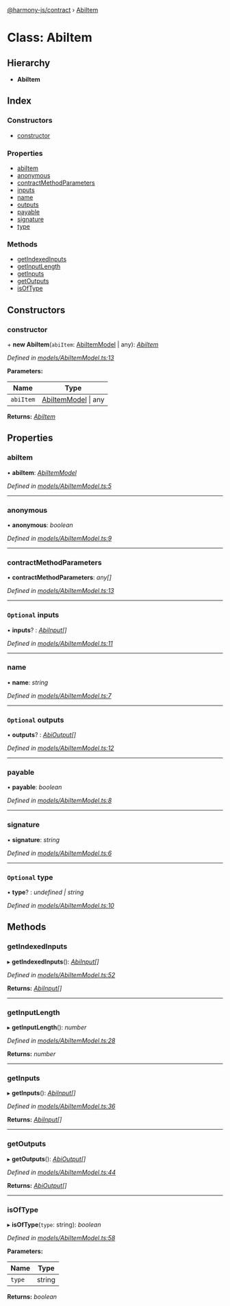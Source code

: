 [@harmony-js/contract](../globals.md) › [AbiItem](abiitem.md)

# Class: AbiItem

## Hierarchy

* **AbiItem**

## Index

### Constructors

* [constructor](abiitem.md#constructor)

### Properties

* [abiItem](abiitem.md#abiitem)
* [anonymous](abiitem.md#anonymous)
* [contractMethodParameters](abiitem.md#contractmethodparameters)
* [inputs](abiitem.md#optional-inputs)
* [name](abiitem.md#name)
* [outputs](abiitem.md#optional-outputs)
* [payable](abiitem.md#payable)
* [signature](abiitem.md#signature)
* [type](abiitem.md#optional-type)

### Methods

* [getIndexedInputs](abiitem.md#getindexedinputs)
* [getInputLength](abiitem.md#getinputlength)
* [getInputs](abiitem.md#getinputs)
* [getOutputs](abiitem.md#getoutputs)
* [isOfType](abiitem.md#isoftype)

## Constructors

###  constructor

\+ **new AbiItem**(`abiItem`: [AbiItemModel](../interfaces/abiitemmodel.md) | any): *[AbiItem](abiitem.md)*

*Defined in [models/AbiItemModel.ts:13](https://github.com/FireStack-Lab/Harmony-sdk-core/blob/1e63f5a/packages/harmony-contract/src/models/AbiItemModel.ts#L13)*

**Parameters:**

Name | Type |
------ | ------ |
`abiItem` | [AbiItemModel](../interfaces/abiitemmodel.md) &#124; any |

**Returns:** *[AbiItem](abiitem.md)*

## Properties

###  abiItem

• **abiItem**: *[AbiItemModel](../interfaces/abiitemmodel.md)*

*Defined in [models/AbiItemModel.ts:5](https://github.com/FireStack-Lab/Harmony-sdk-core/blob/1e63f5a/packages/harmony-contract/src/models/AbiItemModel.ts#L5)*

___

###  anonymous

• **anonymous**: *boolean*

*Defined in [models/AbiItemModel.ts:9](https://github.com/FireStack-Lab/Harmony-sdk-core/blob/1e63f5a/packages/harmony-contract/src/models/AbiItemModel.ts#L9)*

___

###  contractMethodParameters

• **contractMethodParameters**: *any[]*

*Defined in [models/AbiItemModel.ts:13](https://github.com/FireStack-Lab/Harmony-sdk-core/blob/1e63f5a/packages/harmony-contract/src/models/AbiItemModel.ts#L13)*

___

### `Optional` inputs

• **inputs**? : *[AbiInput](../interfaces/abiinput.md)[]*

*Defined in [models/AbiItemModel.ts:11](https://github.com/FireStack-Lab/Harmony-sdk-core/blob/1e63f5a/packages/harmony-contract/src/models/AbiItemModel.ts#L11)*

___

###  name

• **name**: *string*

*Defined in [models/AbiItemModel.ts:7](https://github.com/FireStack-Lab/Harmony-sdk-core/blob/1e63f5a/packages/harmony-contract/src/models/AbiItemModel.ts#L7)*

___

### `Optional` outputs

• **outputs**? : *[AbiOutput](../interfaces/abioutput.md)[]*

*Defined in [models/AbiItemModel.ts:12](https://github.com/FireStack-Lab/Harmony-sdk-core/blob/1e63f5a/packages/harmony-contract/src/models/AbiItemModel.ts#L12)*

___

###  payable

• **payable**: *boolean*

*Defined in [models/AbiItemModel.ts:8](https://github.com/FireStack-Lab/Harmony-sdk-core/blob/1e63f5a/packages/harmony-contract/src/models/AbiItemModel.ts#L8)*

___

###  signature

• **signature**: *string*

*Defined in [models/AbiItemModel.ts:6](https://github.com/FireStack-Lab/Harmony-sdk-core/blob/1e63f5a/packages/harmony-contract/src/models/AbiItemModel.ts#L6)*

___

### `Optional` type

• **type**? : *undefined | string*

*Defined in [models/AbiItemModel.ts:10](https://github.com/FireStack-Lab/Harmony-sdk-core/blob/1e63f5a/packages/harmony-contract/src/models/AbiItemModel.ts#L10)*

## Methods

###  getIndexedInputs

▸ **getIndexedInputs**(): *[AbiInput](../interfaces/abiinput.md)[]*

*Defined in [models/AbiItemModel.ts:52](https://github.com/FireStack-Lab/Harmony-sdk-core/blob/1e63f5a/packages/harmony-contract/src/models/AbiItemModel.ts#L52)*

**Returns:** *[AbiInput](../interfaces/abiinput.md)[]*

___

###  getInputLength

▸ **getInputLength**(): *number*

*Defined in [models/AbiItemModel.ts:28](https://github.com/FireStack-Lab/Harmony-sdk-core/blob/1e63f5a/packages/harmony-contract/src/models/AbiItemModel.ts#L28)*

**Returns:** *number*

___

###  getInputs

▸ **getInputs**(): *[AbiInput](../interfaces/abiinput.md)[]*

*Defined in [models/AbiItemModel.ts:36](https://github.com/FireStack-Lab/Harmony-sdk-core/blob/1e63f5a/packages/harmony-contract/src/models/AbiItemModel.ts#L36)*

**Returns:** *[AbiInput](../interfaces/abiinput.md)[]*

___

###  getOutputs

▸ **getOutputs**(): *[AbiOutput](../interfaces/abioutput.md)[]*

*Defined in [models/AbiItemModel.ts:44](https://github.com/FireStack-Lab/Harmony-sdk-core/blob/1e63f5a/packages/harmony-contract/src/models/AbiItemModel.ts#L44)*

**Returns:** *[AbiOutput](../interfaces/abioutput.md)[]*

___

###  isOfType

▸ **isOfType**(`type`: string): *boolean*

*Defined in [models/AbiItemModel.ts:58](https://github.com/FireStack-Lab/Harmony-sdk-core/blob/1e63f5a/packages/harmony-contract/src/models/AbiItemModel.ts#L58)*

**Parameters:**

Name | Type |
------ | ------ |
`type` | string |

**Returns:** *boolean*
